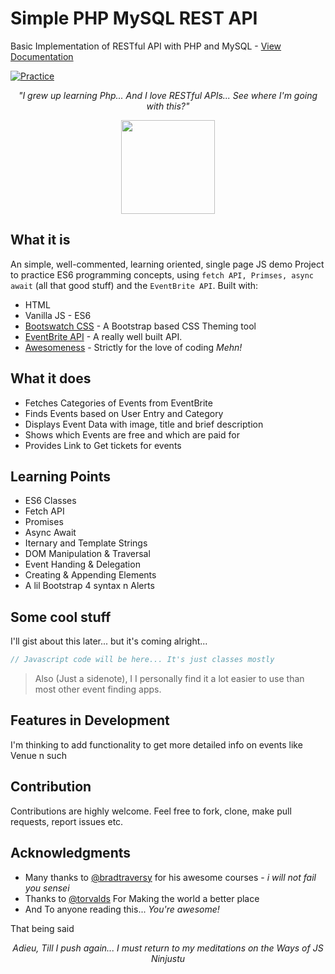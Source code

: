 # Simple PHP MySQL REST API

Basic Implementation of RESTful API with PHP and MySQL - [View Documentation](https://bankole2000.github.io/eventfinder)

[![Practice](https://img.shields.io/badge/Practice-PHP-purple.svg)](https://bankole2000.github.io/eventfinder)

_<p align="center">"I grew up learning Php... And I love RESTful APIs... See where I'm going with this?"</p>_

<div align="center" style="text-align:center; margin:auto;">
<img align="center" src="https://i.imgur.com/J6l7Ybs.png" width="150"/>
</div>

## What it is

An simple, well-commented, learning oriented, single page JS demo Project to practice ES6 programming concepts, using `fetch API, Primses, async await` (all that good stuff) and the `EventBrite API`. Built with:

- HTML
- Vanilla JS - ES6
- [Bootswatch CSS](http://www.bootswatch.com/) - A Bootstrap based CSS Theming tool
- [EventBrite API](https://www.eventbriteapi.com/v3/) - A really well built API.
- [Awesomeness](https://www.wikihow.com/Love-Programming) - Strictly for the love of coding _Mehn!_

## What it does

- Fetches Categories of Events from EventBrite
- Finds Events based on User Entry and Category
- Displays Event Data with image, title and brief description
- Shows which Events are free and which are paid for
- Provides Link to Get tickets for events

## Learning Points

- ES6 Classes
- Fetch API
- Promises
- Async Await
- Iternary and Template Strings
- DOM Manipulation & Traversal
- Event Handing & Delegation
- Creating & Appending Elements
- A lil Bootstrap 4 syntax n Alerts

## Some cool stuff

I'll gist about this later... but it's coming alright...

```javascript
// Javascript code will be here... It's just classes mostly
```

> Also (Just a sidenote), I I personally find it a lot easier to use than most other event finding apps.

## Features in Development

I'm thinking to add functionality to get more detailed info on events
like Venue n such

## Contribution

Contributions are highly welcome. Feel free to fork, clone, make pull requests, report issues etc.

## Acknowledgments

- Many thanks to [@bradtraversy](https://github.com/bradtraversy) for his awesome courses - _i will not fail you sensei_
- Thanks to [@torvalds](https://github.com/torvalds) For Making the world a better place
- And To anyone reading this... _You're awesome!_

That being said
_<p align="center">Adieu, Till I push again... I must return to my meditations on the Ways of JS Ninjustu</p>_
